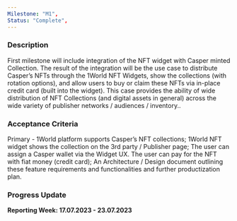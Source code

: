 ```yaml
---
Milestone: "M1",
Status: "Complete",
---
```

<!--lang:en--> 
### Description

First milestone will include integration of the NFT widget with Casper minted Collection. 
The result of the integration will be the use case to distribute Casper’s NFTs through the 1World NFT Widgets, show the collections (with rotation options), and allow users to buy or claim these NFTs via in-place credit card (built into the widget). This case provides the ability of wide distribution of NFT Collections (and digital assets in general) across the wide variety of publisher networks / audiences / inventory..


### Acceptance Criteria

Primary - 1World platform supports Casper’s NFT collections;
1World NFT widget shows the collection on the 3rd party / Publisher page;
The user can assign a Casper wallet via the Widget UX.
The user can pay for the NFT with fiat money (credit card);
An Architecture / Design document outlining these feature requirements and functionalities and further productization plan.


### Progress Update

**Reporting Week: 17.07.2023 - 23.07.2023**
